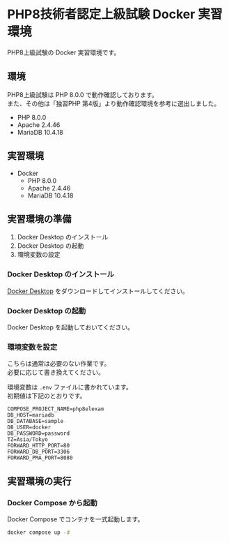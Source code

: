 # PHP8技術者認定上級試験 Docker 実習環境

PHP8上級試験の Docker 実習環境です。

## 環境

PHP8上級試験は PHP 8.0.0 で動作確認しております。  
また、その他は「独習PHP 第4版」より動作確認環境を参考に選出しました。

* PHP 8.0.0
* Apache 2.4.46
* MariaDB 10.4.18

## 実習環境

* Docker
  * PHP 8.0.0
  * Apache 2.4.46
  * MariaDB 10.4.18

## 実習環境の準備

1. Docker Desktop のインストール
2. Docker Desktop の起動
3. 環境変数の設定

### Docker Desktop のインストール

[Docker Desktop](https://www.docker.com/products/docker-desktop/) をダウンロードしてインストールしてください。


### Docker Desktop の起動

Docker Desktop を起動しておいてください。

### 環境変数を設定

こちらは通常は必要のない作業です。  
必要に応じて書き換えてください。

環境変数は `.env` ファイルに書かれています。  
初期値は下記のとおりです。

```.env
COMPOSE_PROJECT_NAME=php8elexam
DB_HOST=mariadb
DB_DATABASE=sample
DB_USER=docker
DB_PASSWORD=password
TZ=Asia/Tokyo
FORWARD_HTTP_PORT=80
FORWARD_DB_PORT=3306
FORWARD_PMA_PORT=8080
```

## 実習環境の実行

### Docker Compose から起動

Docker Compose でコンテナを一式起動します。

```sh
docker compose up -d
```
